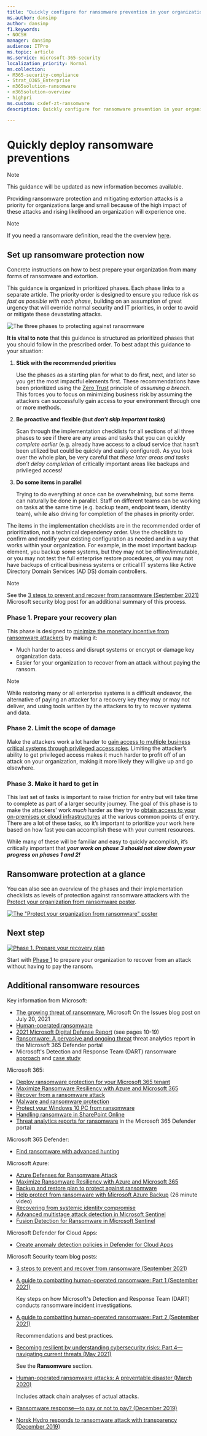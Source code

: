```yaml
---
title: "Quickly configure for ransomware prevention in your organization to help stop ransomware cybercriminals."
ms.author: dansimp
author: dansimp
f1.keywords:
- NOCSH
manager: dansimp
audience: ITPro
ms.topic: article
ms.service: microsoft-365-security
localization_priority: Normal
ms.collection: 
- M365-security-compliance
- Strat_O365_Enterprise
- m365solution-ransomware
- m365solution-overview
- highpri
ms.custom: cxdef-zt-ransomware
description: Quickly configure for ransomware prevention in your organization to help stop ransomware cybercriminals from extorting your business.

---
```


# Quickly deploy ransomware preventions

>[!Note]
>This guidance will be updated as new information becomes available.

Providing ransomware protection and mitigating extortion attacks is a priority for organizations large and small because of the high impact of these attacks and rising likelihood an organization will experience one.

> [!NOTE]
> If you need a ransomware definition, read the the overview [here](/security/compass/human-operated-ransomware).

## Set up ransomware protection now

Concrete instructions on how to best prepare your organization from many forms of ransomware and extortion.

This guidance is organized in prioritized phases. Each phase links to a separate article. The priority order is designed to ensure you reduce risk *as fast as possible with each phase*, building on an assumption of great urgency that will override normal security and IT priorities, in order to avoid or mitigate these devastating attacks.

![The three phases to protecting against ransomware](media/protect-against-ransomware/protect-against-ransomware-phases.png)

**It is vital to note** that this guidance is structured as prioritized phases that you should follow in the prescribed order. To best adapt this guidance to your situation:

1. **Stick with the recommended priorities**

    Use the phases as a starting plan for what to do first, next, and later so you get the most impactful elements first. These recommendations have been prioritized using the [Zero Trust](https://www.microsoft.com/security/business/zero-trust) principle of *assuming a breach*. This forces you to focus on minimizing business risk by assuming the attackers can successfully gain access to your environment through one or more methods.

2. **Be proactive and flexible (but ***don’t skip important tasks***)**

    Scan through the implementation checklists for all sections of all three phases to see if there are any areas and tasks that you can quickly *complete earlier* (e.g. already have access to a cloud service that hasn’t been utilized but could be quickly and easily configured). As you look over the whole plan, be very careful that *these later areas and tasks don’t delay completion* of critically important areas like backups and privileged access!

3. **Do some items in parallel**

    Trying to do everything at once can be overwhelming, but some items can naturally be done in parallel. Staff on different teams can be working on tasks at the same time (e.g. backup team, endpoint team, identity team), while also driving for completion of the phases in priority order.

The items in the implementation checklists are in the recommended order of prioritization, not a technical dependency order. Use the checklists to confirm and modify your existing configuration as needed and in a way that works within your organization. For example, in the most important backup element, you backup some systems, but they may not be offline/immutable, or you may not test the full enterprise restore procedures, or you may not have backups of critical business systems or critical IT systems like Active Directory Domain Services (AD DS) domain controllers.

>[!Note]
>See the [3 steps to prevent and recover from ransomware (September 2021)](https://www.microsoft.com/security/blog/2021/09/07/3-steps-to-prevent-and-recover-from-ransomware/) Microsoft security blog post for an additional summary of this process.
>

### Phase 1. Prepare your recovery plan

This phase is designed to [minimize the monetary incentive from ransomware attackers](protect-against-ransomware-phase1.md) by making it:

- Much harder to access and disrupt systems or encrypt or damage key organization data.
- Easier for your organization to recover from an attack without paying the ransom.

>[!Note]
>While restoring many or all enterprise systems is a difficult endeavor, the alternative of paying an attacker for a recovery key they may or may not deliver, and using tools written by the attackers to try to recover systems and data.
>

### Phase 2. Limit the scope of damage

Make the attackers work a lot harder to [gain access to multiple business critical systems through privileged access roles](protect-against-ransomware-phase2.md). Limiting the attacker’s ability to get privileged access makes it much harder to profit off of an attack on your organization, making it more likely they will give up and go elsewhere.

### Phase 3. Make it hard to get in

This last set of tasks is important to raise friction for entry but will take time to complete as part of a larger security journey. The goal of this phase is to make the attackers' work *much* harder as they try to [obtain access to your on-premises or cloud infrastructures](protect-against-ransomware-phase3.md) at the various common points of entry. There are a lot of these tasks, so it’s important to prioritize your work here based on how fast you can accomplish these with your current resources.

While many of these will be familiar and easy to quickly accomplish, it’s critically important that ***your work on phase 3 should not slow down your progress on phases 1 and 2!***

## Ransomware protection at a glance

You can also see an overview of the phases and their implementation checklists as levels of protection against ransomware attackers with the [Protect your organization from ransomware poster](https://download.microsoft.com/download/5/e/3/5e37cbff-9a7a-45b2-8b95-6d3cc5426301/protect-your-organization-from-ransomware.pdf).

[![The "Protect your organization from ransomware" poster](media/human-operated-ransomware/ransomware-poster-thumbnail.png#lightbox)](https://download.microsoft.com/download/5/e/3/5e37cbff-9a7a-45b2-8b95-6d3cc5426301/protect-your-organization-from-ransomware.pdf)

## Next step

[![Phase 1. Prepare your recovery plan](media/protect-against-ransomware/protect-against-ransomware-phase1.png)](protect-against-ransomware-phase1.md)

Start with [Phase 1](protect-against-ransomware-phase1.md) to prepare your organization to recover from an attack without having to pay the ransom.

## Additional ransomware resources

Key information from Microsoft:

- [The growing threat of ransomware](https://blogs.microsoft.com/on-the-issues/2021/07/20/the-growing-threat-of-ransomware/), Microsoft On the Issues blog post on July 20, 2021
- [Human-operated ransomware](human-operated-ransomware.md)
- [2021 Microsoft Digital Defense Report](https://www.microsoft.com/security/business/microsoft-digital-defense-report) (see pages 10-19)
- [Ransomware: A pervasive and ongoing threat](https://security.microsoft.com/threatanalytics3/05658b6c-dc62-496d-ad3c-c6a795a33c27/overview) threat analytics report in the Microsoft 365 Defender portal
- Microsoft's Detection and Response Team (DART) ransomware [approach](incident-response-playbook-dart-ransomware-approach.md) and [case study](dart-ransomware-case-study.md)

Microsoft 365:

- [Deploy ransomware protection for your Microsoft 365 tenant](/microsoft-365/solutions/ransomware-protection-microsoft-365)
- [Maximize Ransomware Resiliency with Azure and Microsoft 365](https://azure.microsoft.com/resources/maximize-ransomware-resiliency-with-azure-and-microsoft-365/)
- [Recover from a ransomware attack](/microsoft-365/security/office-365-security/recover-from-ransomware)
- [Malware and ransomware protection](/compliance/assurance/assurance-malware-and-ransomware-protection)
- [Protect your Windows 10 PC from ransomware](https://support.microsoft.com//windows/protect-your-pc-from-ransomware-08ed68a7-939f-726c-7e84-a72ba92c01c3)
- [Handling ransomware in SharePoint Online](/sharepoint/troubleshoot/security/handling-ransomware-in-sharepoint-online)
- [Threat analytics reports for ransomware](https://security.microsoft.com/threatanalytics3?page_size=30&filters=tags%3DRansomware&ordering=-lastUpdatedOn&fields=displayName,alertsCount,impactedEntities,reportType,createdOn,lastUpdatedOn,tags,flag) in the Microsoft 365 Defender portal

Microsoft 365 Defender:

- [Find ransomware with advanced hunting](/microsoft-365/security/defender/advanced-hunting-find-ransomware)

Microsoft Azure:

- [Azure Defenses for Ransomware Attack](https://azure.microsoft.com/resources/azure-defenses-for-ransomware-attack/)
- [Maximize Ransomware Resiliency with Azure and Microsoft 365](https://azure.microsoft.com/resources/maximize-ransomware-resiliency-with-azure-and-microsoft-365/)
- [Backup and restore plan to protect against ransomware](backup-plan-to-protect-against-ransomware.md)
- [Help protect from ransomware with Microsoft Azure Backup](https://www.youtube.com/watch?v=VhLOr2_1MCg) (26 minute video)
- [Recovering from systemic identity compromise](/azure/security/fundamentals/recover-from-identity-compromise)
- [Advanced multistage attack detection in Microsoft Sentinel](/azure/sentinel/fusion#ransomware)
- [Fusion Detection for Ransomware in Microsoft Sentinel](https://techcommunity.microsoft.com/t5/azure-sentinel/what-s-new-fusion-detection-for-ransomware/ba-p/2621373)

Microsoft Defender for Cloud Apps:

- [Create anomaly detection policies in Defender for Cloud Apps](/cloud-app-security/anomaly-detection-policy)

Microsoft Security team blog posts:

- [3 steps to prevent and recover from ransomware (September 2021)](https://www.microsoft.com/security/blog/2021/09/07/3-steps-to-prevent-and-recover-from-ransomware/)
- [A guide to combatting human-operated ransomware: Part 1 (September 2021)](https://www.microsoft.com/security/blog/2021/09/20/a-guide-to-combatting-human-operated-ransomware-part-1/)

  Key steps on how Microsoft's Detection and Response Team (DART) conducts ransomware incident investigations.

- [A guide to combatting human-operated ransomware: Part 2 (September 2021)](https://www.microsoft.com/security/blog/2021/09/27/a-guide-to-combatting-human-operated-ransomware-part-2/)

  Recommendations and best practices.

- [Becoming resilient by understanding cybersecurity risks: Part 4—navigating current threats (May 2021)](https://www.microsoft.com/security/blog/2021/05/26/becoming-resilient-by-understanding-cybersecurity-risks-part-4-navigating-current-threats/)

  See the **Ransomware** section.

- [Human-operated ransomware attacks: A preventable disaster (March 2020)](https://www.microsoft.com/security/blog/2020/03/05/human-operated-ransomware-attacks-a-preventable-disaster/)

  Includes attack chain analyses of actual attacks.

- [Ransomware response—to pay or not to pay? (December 2019)](https://www.microsoft.com/security/blog/2019/12/16/ransomware-response-to-pay-or-not-to-pay/)
- [Norsk Hydro responds to ransomware attack with transparency (December 2019)](https://www.microsoft.com/security/blog/2019/12/17/norsk-hydro-ransomware-attack-transparency/)
